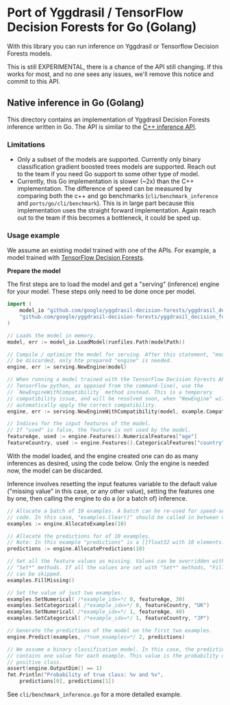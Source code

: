 # Port of Yggdrasil / TensorFlow Decision Forests for Go (Golang)

With this library you can run inference on Yggdrasil or Tensorflow Decision
Forests models.

This is still EXPERIMENTAL, there is a chance of the API still changing. If this
works for most, and no one sees any issues, we'll remove this notice and commit
to this API.

## Native inference in Go (Golang)

This directory contains an implementation of Yggdrasil Decision Forests
inference written in Go. The API is similar to the
[C++ inference API](https://github.com/google/yggdrasil-decision-forests/blob/main/documentation/rtd/cli_user_manual.md).

### Limitations

-   Only a subset of the models are supported. Currently only binary
    classification gradient boosted trees models are supported.
    Reach out to the team if you need Go support to some other type of model.
-   Currently, this Go implementation is slower (~2x) than the C++
    implementation. The difference of speed can be measured by comparing both
    the c++ and go benchmarks (`cli/benchmark_inference` and
    `ports/go/cli/benchmark`). This is in large part because this implementation
    uses the straight forward implementation. Again reach out to the team
    if this becomes a bottleneck, it could be sped up. 

### Usage example

We assume an existing model trained with one of the APIs. For example, a model
trained with
[TensorFlow Decision Forests](https://www.tensorflow.org/decision_forests).

**Prepare the model**

The first steps are to load the model and get a "serving" (inference) engine
for your model. These steps only need to be done once per model.

```go
import (
    model_io "github.com/google/yggdrasil-decision-forests/yggdrasil_decision_forests/port/go/model/io/canonical"
    "github.com/google/yggdrasil-decision-forests/yggdrasil_decision_forests/port/go/serving"
)

// Loads the model in memory.
model, err := model_io.LoadModel(runfiles.Path(modelPath))

// Compile / optimize the model for serving. After this statement, "model" can
// be discarded, only hte prepared "engine" is needed.
engine, err := serving.NewEngine(model)

// When running a model trained with the TensorFlow Decision Forests API (in
// TensorFlow python, as opposed from the command-line), use the
// `NewEngineWithCompatibility` method instead. This is a temporary
// compatibility issue, and will be resolved soon, when "NewEngine" will
// automatically apply the correct compatibility.
engine, err := serving.NewEngineWithCompatibility(model, example.CompatibilityTensorFlowDecisionForests)

// Indices for the input features of the model.
// If "used" is false, the feature is not used by the model.
featureAge, used := engine.Features().NumericalFeatures["age"]
featureCountry, used := engine.Features().CategoricalFeatures["country"]
```

With the model loaded, and the engine created one can do as many inferences as 
desired, using the code below. Only the engine is needed now, the model can be
discarded.

Inference involves resetting the input features variable to the default value
("missing value" in this case, or any other value), setting the features one
by one, then calling the engine to do a (or a batch of) inference.

```go
// Allocate a batch of 10 examples. A batch can be re-used for speed-sensitive
// code. In this case, "examples.Clear()" should be called in between usages.
examples := engine.AllocateExamples(10)

// Allocate the predictions for of 10 examples.
// Note: In this example "predictions" is a []float32 with 10 elements.
predictions := engine.AllocatePredictions(10)

// Set all the feature values as missing. Values can be overridden with the
// "Set*" methods. If all the values are set with "Set*" methods, "FillMissing"
// can be skipped.
examples.FillMissing()

// Set the value of just two examples.
examples.SetNumerical( /*example_idx=*/ 0, featureAge, 30)
examples.SetCategorical( /*example_idx=*/ 0, featureCountry, "UK")
examples.SetNumerical( /*example_idx=*/ 1, featureAge, 40)
examples.SetCategorical( /*example_idx=*/ 1, featureCountry, "JP")

// Generate the predictions of the model on the first two examples.
engine.Predict(examples, /*num_examples=*/ 2, predictions)

// We assume a binary classification model. In this case, the prediction
// contains one value for each example. This value is the probability of the
// positive class.
assert(engine.OutputDim() == 1)
fmt.Println("Probability of true class: %v and %v",
    predictions[0], predictions[1])
```

See `cli/benchmark_inference.go` for a more detailed example.
